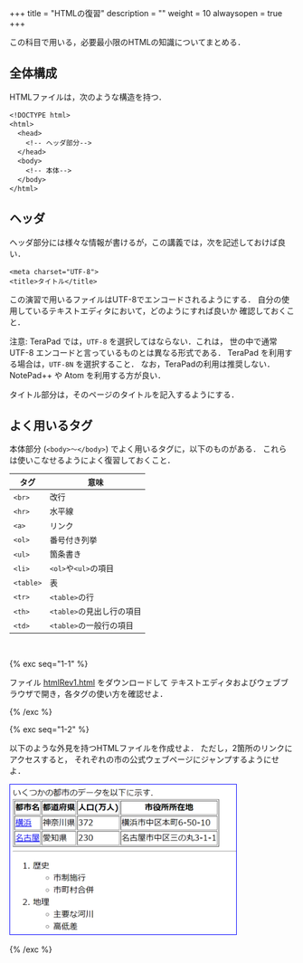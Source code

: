 +++
title = "HTMLの復習"
description = ""
weight = 10
alwaysopen = true
+++

この科目で用いる，必要最小限のHTMLの知識についてまとめる．

## 全体構成

HTMLファイルは，次のような構造を持つ．

```
<!DOCTYPE html>
<html>
  <head>
    <!-- ヘッダ部分-->
  </head>
  <body>
    <!-- 本体-->
  </body>
</html>
```

## ヘッダ

ヘッダ部分には様々な情報が書けるが，この講義では，次を記述しておけば良い．
```
<meta charset="UTF-8">
<title>タイトル</title>
```

この演習で用いるファイルはUTF-8でエンコードされるようにする．
自分の使用しているテキストエディタにおいて，どのようにすれば良いか
確認しておくこと．

注意: TeraPad では，`UTF-8` を選択してはならない．これは，
世の中で通常 UTF-8 エンコードと言っているものとは異なる形式である．
TeraPad を利用する場合は，`UTF-8N` を選択すること．
なお，TeraPadの利用は推奨しない．NotePad++ や Atom を利用する方が良い．

タイトル部分は，そのページのタイトルを記入するようにする．

## よく用いるタグ

本体部分 (`<body>～</body>`) でよく用いるタグに，以下のものがある．
これらは使いこなせるようによく復習しておくこと．

| タグ      | 意味                      |
| --------- | ------------------------- |
| `<br>`    | 改行                      |
| `<hr>`    | 水平線                    |
| `<a>`     | リンク                    |
| `<ol>`    | 番号付き列挙              |
| `<ul>`    | 箇条書き                  |
| `<li>`    | `<ol>`や`<ul>`の項目      |
| `<table>` | 表                        |
| `<tr>`    | `<table>`の行             |
| `<th>`    | `<table>`の見出し行の項目 |
| `<td>`    | `<table>`の一般行の項目   |

&nbsp;

{% exc seq="1-1" %}

ファイル <a href="htmlRev1.html" 
download="htmlRev1.html">htmlRev1.html</a> をダウンロードして
テキストエディタおよびウェブブラウザで開き，各タグの使い方を確認せよ．

{% /exc %}

{% exc seq="1-2" %}

以下のような外見を持つHTMLファイルを作成せよ．
ただし，2箇所のリンクにアクセスすると，
それぞれの市の公式ウェブページにジャンプするようにせよ．

<img style="border: 1px #0000ff solid;" src="fig12.png" width="400px">


{% /exc %}




